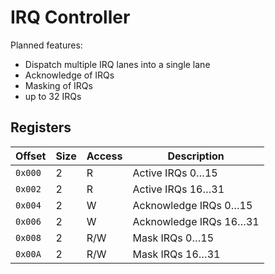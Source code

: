 # IRQ Controller

Planned features:
- Dispatch multiple IRQ lanes into a single lane
- Acknowledge of IRQs
- Masking of IRQs
- up to 32 IRQs

## Registers

| Offset  | Size | Access | Description            |
|---------|------|--------|------------------------|
| `0x000` |    2 | R      | Active IRQs 0…15       |
| `0x002` |    2 | R      | Active IRQs 16…31      |
| `0x004` |    2 | W      | Acknowledge IRQs 0…15  |
| `0x006` |    2 | W      | Acknowledge IRQs 16…31 |
| `0x008` |    2 | R/W    | Mask IRQs 0…15         |
| `0x00A` |    2 | R/W    | Mask IRQs 16…31        |